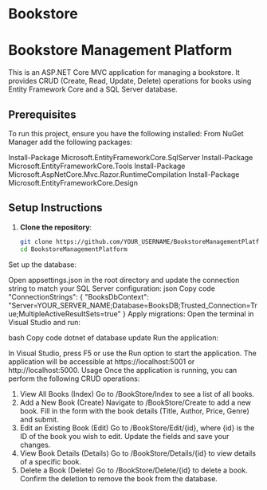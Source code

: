 # Bookstore
# Bookstore Management Platform

This is an ASP.NET Core MVC application for managing a bookstore. It provides CRUD (Create, Read, Update, Delete) operations for books using Entity Framework Core and a SQL Server database.

## Prerequisites

To run this project, ensure you have the following installed:
From NuGet Manager add the following packages:

Install-Package Microsoft.EntityFrameworkCore.SqlServer
Install-Package Microsoft.EntityFrameworkCore.Tools
Install-Package Microsoft.AspNetCore.Mvc.Razor.RuntimeCompilation
Install-Package Microsoft.EntityFrameworkCore.Design

## Setup Instructions

1. **Clone the repository**:
   ```bash
   git clone https://github.com/YOUR_USERNAME/BookstoreManagementPlatform.git
   cd BookstoreManagementPlatform
Set up the database:

Open appsettings.json in the root directory and update the connection string to match your SQL Server configuration:
json
Copy code
"ConnectionStrings": {
  "BooksDbContext": "Server=YOUR_SERVER_NAME;Database=BooksDB;Trusted_Connection=True;MultipleActiveResultSets=true"
}
Apply migrations: Open the terminal in Visual Studio and run:

bash
Copy code
dotnet ef database update
Run the application:

In Visual Studio, press F5 or use the Run option to start the application.
The application will be accessible at https://localhost:5001 or http://localhost:5000.
Usage
Once the application is running, you can perform the following CRUD operations:

1. View All Books (Index)
Go to /BookStore/Index to see a list of all books.
2. Add a New Book (Create)
Navigate to /BookStore/Create to add a new book.
Fill in the form with the book details (Title, Author, Price, Genre) and submit.
3. Edit an Existing Book (Edit)
Go to /BookStore/Edit/{id}, where {id} is the ID of the book you wish to edit.
Update the fields and save your changes.
4. View Book Details (Details)
Go to /BookStore/Details/{id} to view details of a specific book.
5. Delete a Book (Delete)
Go to /BookStore/Delete/{id} to delete a book.
Confirm the deletion to remove the book from the database.